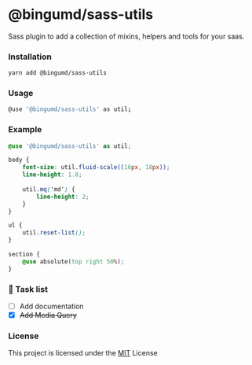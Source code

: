 # @bingumd/sass-utils

Sass plugin to add a collection of mixins, helpers and tools for your saas.

### Installation

```bash
yarn add @bingumd/sass-utils
```

### Usage

```bash
@use '@bingumd/sass-utils' as util;
```

### Example

```scss
@use '@bingumd/sass-utils' as util;

body {
    font-size: util.fluid-scale((16px, 18px));
    line-height: 1.8;
    
    util.mq('md') {
        line-height: 2;
    }
}

ul {
    util.reset-list();
}

section {
    @use absolute(top right 50%);
}
```

### 🔨 Task list

- [ ] Add documentation
- [x] ~~Add Media Query~~

### License
This project is licensed under the [MIT](./LICENSE) License
